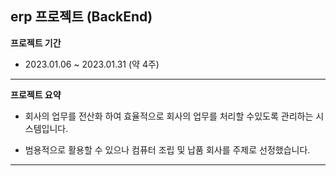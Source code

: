 ## erp 프로젝트 (BackEnd)



**프로젝트 기간**
- 2023.01.06 ~ 2023.01.31 (약 4주) 
---
**프로젝트 요약**

- 회사의 업무를 전산화 하여 효율적으로 회사의 업무를 처리할 수있도록 관리하는 시스템입니다.

- 범용적으로 활용할 수 있으나 컴퓨터 조립 및 납품 회사를 주제로 선정했습니다.
---
